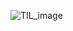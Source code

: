 ![TIL_image](https://s3.us-west-2.amazonaws.com/secure.notion-static.com/33dadfbd-2beb-4e3b-95ba-93a134baad18/koko.jpeg?X-Amz-Algorithm=AWS4-HMAC-SHA256&X-Amz-Content-Sha256=UNSIGNED-PAYLOAD&X-Amz-Credential=AKIAT73L2G45EIPT3X45%2F20230317%2Fus-west-2%2Fs3%2Faws4_request&X-Amz-Date=20230317T050059Z&X-Amz-Expires=3600&X-Amz-Signature=63b7492825de73a7d0c6ec6b373283f49a13407096a29dff7f7010849555bee9&X-Amz-SignedHeaders=host&x-id=GetObject)


